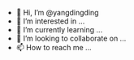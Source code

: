 - 👋 Hi, I’m @yangdingding
- 👀 I’m interested in ...
- 🌱 I’m currently learning ...
- 💞️ I’m looking to collaborate on ...
- 📫 How to reach me ...

<!---
yangdingding/yangdingding is a ✨ special ✨ repository because its `README.md` (this file) appears on your GitHub profile.
You can click the Preview link to take a look at your changes.
--->

